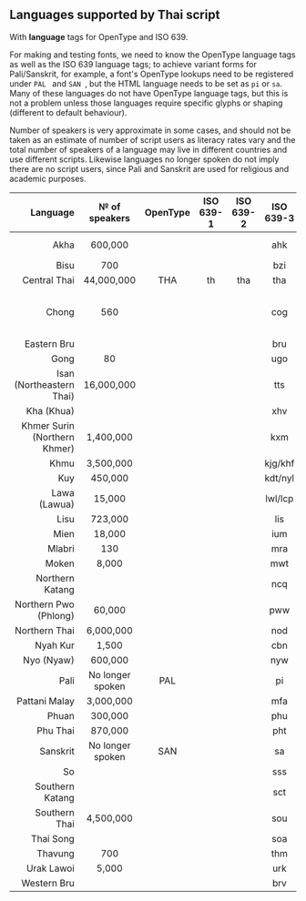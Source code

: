## Languages supported by Thai script

With __language__ tags for OpenType and ISO 639. 

For making and testing fonts, we need to know the OpenType language tags as well as the ISO 639 language tags; to achieve variant forms for Pali/Sanskrit, for example, a font's OpenType lookups need to be registered under `PAL ` and `SAN `, but the HTML language needs to be set as `pi` or `sa`. Many of these languages do not have OpenType language tags, but this is not a problem unless those languages require specific glyphs or shaping (different to default behaviour).

Number of speakers is very approximate in some cases, and should not be taken as an estimate of number of script users as literacy rates vary and the total number of speakers of a language may live in different countries and use different scripts. Likewise languages no longer spoken do not imply there are no script users, since Pali and Sanskrit are used for religious and academic purposes.


| Language                             | № of speakers    | OpenType | ISO 639-1 | ISO 639-2 | ISO 639-3 | References |
|-------------------------------------:|:----------------:|:--------:|:---------:|:---------:|:---------:|:-----------|
| Akha                                 | 600,000          |          |           |           | ahk       | [บุณยสาระนัย 2017](https://so04.tci-thaijo.org/index.php/joling/article/view/173368/124278)           |
| Bisu                                 | 700              |          |           |           | bzi       | [Wikipedia](https://th.wikipedia.org/wiki/%E0%B8%A0%E0%B8%B2%E0%B8%A9%E0%B8%B2%E0%B8%9A%E0%B8%B5%E0%B8%8B%E0%B8%B9)           |
| Central Thai                         | 44,000,000       | THA      | th        | tha       | tha       |            |
| Chong                                | 560              |          |           |           | cog       | [Chong Language<br>Revitalisation Project](http://www.mekongwatch.org/PDF/Suwilai_Part1.pdf)           |
| Eastern Bru                          |                  |          |           |           | bru       |            |
| Gong                                 | 80               |          |           |           | ugo       | [Wikipedia](https://th.wikipedia.org/wiki/%E0%B8%A0%E0%B8%B2%E0%B8%A9%E0%B8%B2%E0%B8%81%E0%B8%BA%E0%B9%8B%E0%B8%AD%E0%B8%87)           |
| Isan<br> (Northeastern Thai)         | 16,000,000       |          |           |           | tts       |            |
| Kha (Khua)                           |                  |          |           |           | xhv       |            |
| Khmer Surin<br>(Northern Khmer)      | 1,400,000        |          |           |           | kxm       | [Wikipedia](https://th.wikipedia.org/wiki/%E0%B8%A0%E0%B8%B2%E0%B8%A9%E0%B8%B2%E0%B9%80%E0%B8%82%E0%B8%A1%E0%B8%A3%E0%B8%96%E0%B8%B4%E0%B9%88%E0%B8%99%E0%B9%84%E0%B8%97%E0%B8%A2) |
| Khmu                                 | 3,500,000        |          |           |           | kjg/khf   | [LangArchive.th](https://www.langarchive-th.org/th/collection/khmu)           |
| Kuy                                  | 450,000          |          |           |           | kdt/nyl   | [LangArchive.th](https://www.langarchive-th.org/th/digital-heritage/kuy_cdrel01_0001)            |
| Lawa (Lawua)                         | 15,000           |          |           |           | lwl/lcp   | ~~[LangRevival](http://www.langrevival.com/project/lawua-orthography/)~~ [Wikipedia](https://th.wikipedia.org/wiki/%E0%B8%A0%E0%B8%B2%E0%B8%A9%E0%B8%B2%E0%B9%80%E0%B8%A5%E0%B8%AD%E0%B9%80%E0%B8%A7%E0%B8%B7%E0%B8%AD%E0%B8%B0)         |
| Lisu                                 | 723,000          |          |           |           | lis       |            |
| Mien                                 | 18,000           |          |           |           | ium       |            |
| Mlabri                               | 130              |          |           |           | mra       |            |
| Moken                                | 8,000            |          |           |           | mwt       |            |
| Northern Katang                      |                  |          |           |           | ncq       |            |
| Northern Pwo<br>(Phlong)             | 60,000           |          |           |           | pww       |            |
| Northern Thai                        | 6,000,000        |          |           |           | nod       |            |
| Nyah Kur                             | 1,500            |          |           |           | cbn       |            |
| Nyo (Nyaw)                           | 600,000          |          |           |           | nyw       |            |
| Pali                                 | No longer spoken | PAL      |           |           | pi        |            |
| Pattani Malay                        | 3,000,000        |          |           |           | mfa       |            |
| Phuan                                | 300,000          |          |           |           | phu       |            |
| Phu Thai                             | 870,000          |          |           |           | pht       |            |
| Sanskrit                             | No longer spoken | SAN      |           |           | sa        |            |
| So                                   |                  |          |           |           | sss       |            |
| Southern Katang                      |                  |          |           |           | sct       |            |
| Southern Thai                        | 4,500,000        |          |           |           | sou       |            |
| Thai Song                            |                  |          |           |           | soa       |            |
| Thavung                              | 700              |          |           |           | thm       |            |
| Urak Lawoi                           | 5,000            |          |           |           | urk       |            |
| Western Bru                          |                  |          |           |           | brv       |            |

